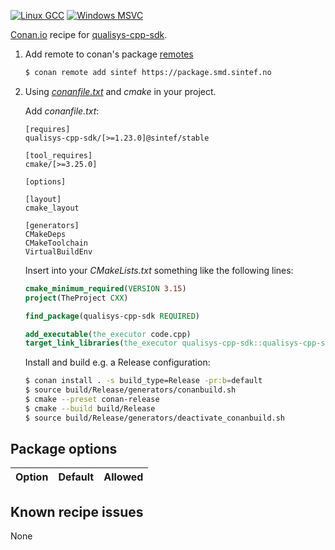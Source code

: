 [![Linux GCC](https://github.com/sintef-ocean/conan-qualisys-cpp-sdk/workflows/Linux%20GCC/badge.svg)](https://github.com/sintef-ocean/conan-qualisys-cpp-sdk/actions?query=workflow%3A"Linux+GCC")
[![Windows MSVC](https://github.com/sintef-ocean/conan-qualisys-cpp-sdk/workflows/Windows%20MSVC/badge.svg)](https://github.com/sintef-ocean/conan-qualisys-cpp-sdk/actions?query=workflow%3A"Windows+MSVC")


[Conan.io](https://conan.io) recipe for [qualisys-cpp-sdk]( https://github.com/qualisys/qualisys_cpp_sdk).

1. Add remote to conan's package [remotes](https://docs.conan.io/2/reference/commands/remote.html)

   ```bash
   $ conan remote add sintef https://package.smd.sintef.no
   ```

2. Using [*conanfile.txt*](https://docs.conan.io/2/reference/conanfile_txt.html) and *cmake* in your project.

   Add *conanfile.txt*:
   ```
   [requires]
   qualisys-cpp-sdk/[>=1.23.0]@sintef/stable

   [tool_requires]
   cmake/[>=3.25.0]

   [options]

   [layout]
   cmake_layout

   [generators]
   CMakeDeps
   CMakeToolchain
   VirtualBuildEnv
   ```
   Insert into your *CMakeLists.txt* something like the following lines:
   ```cmake
   cmake_minimum_required(VERSION 3.15)
   project(TheProject CXX)

   find_package(qualisys-cpp-sdk REQUIRED)

   add_executable(the_executor code.cpp)
   target_link_libraries(the_executor qualisys-cpp-sdk::qualisys-cpp-sdk)
   ```
   Install and build e.g. a Release configuration:
   ```bash
   $ conan install . -s build_type=Release -pr:b=default
   $ source build/Release/generators/conanbuild.sh
   $ cmake --preset conan-release
   $ cmake --build build/Release
   $ source build/Release/generators/deactivate_conanbuild.sh
   ```

## Package options

Option | Default | Allowed
---|---|---

## Known recipe issues

None
